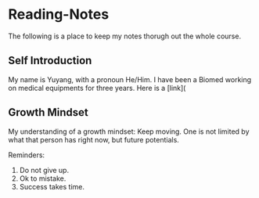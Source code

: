 # Reading-Notes
The following is a place to keep my notes thorugh out the whole course.

## Self Introduction
My name is Yuyang, with a pronoun He/Him. I have been a Biomed working on  medical equipments for three years. Here is a [link](



## Growth Mindset
My understanding of a growth mindset: Keep moving. One is not limited by what that person has right now, but future potentials.

Reminders:
1. Do not give up.
2. Ok to mistake.
3. Success takes time.

